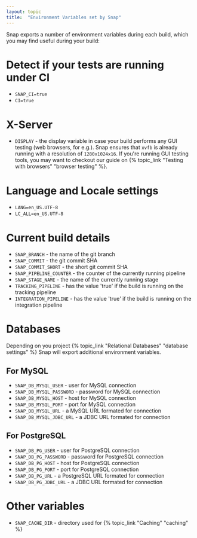 ```yaml
---
layout: topic
title:  "Environment Variables set by Snap"
---
```


Snap exports a number of environment variables during each build, which you may find useful during your build:

# Detect if your tests are running under CI

* ``SNAP_CI=true``
* ``CI=true``

# X-Server

* ``DISPLAY`` - the display variable in case your build performs any GUI testing (web browsers, for e.g.). Snap ensures that `xvfb` is already running with a resolution of `1280x1024x16`. If you're running GUI testing tools, you may want to checkout our guide on {% topic_link "Testing with browsers" "browser testing" %}.

# Language and Locale settings

* ``LANG=en_US.UTF-8``
* ``LC_ALL=en_US.UTF-8``

# Current build details

* ``SNAP_BRANCH`` - the name of the git branch
* ``SNAP_COMMIT`` - the git commit SHA
* ``SNAP_COMMIT_SHORT`` - the short git commit SHA
* ``SNAP_PIPELINE_COUNTER`` - the counter of the currently running pipeline
* ``SNAP_STAGE_NAME`` - the name of the currently running stage
* ``TRACKING_PIPELINE`` - has the value 'true' if the build is running on the tracking pipeline
* ``INTEGRATION_PIPELINE`` - has the value 'true' if the build is running on the integration pipeline

# Databases

Depending on you project {% topic_link "Relational Databases" "database settings" %}
Snap will export additional environment variables.

## For MySQL

* ``SNAP_DB_MYSQL_USER`` - user for MySQL connection
* ``SNAP_DB_MYSQL_PASSWORD`` - password for MySQL connection
* ``SNAP_DB_MYSQL_HOST`` - host for MySQL connection
* ``SNAP_DB_MYSQL_PORT`` - port for MySQL connection
* ``SNAP_DB_MYSQL_URL`` - a MySQL URL formated for connection
* ``SNAP_DB_MYSQL_JDBC_URL`` - a JDBC URL formated for connection

## For PostgreSQL

* ``SNAP_DB_PG_USER`` - user for PostgreSQL connection
* ``SNAP_DB_PG_PASSWORD`` - password for PostgreSQL connection
* ``SNAP_DB_PG_HOST`` - host for PostgreSQL connection
* ``SNAP_DB_PG_PORT`` - port for PostgreSQL connection
* ``SNAP_DB_PG_URL`` - a PostgreSQL URL formated for connection
* ``SNAP_DB_PG_JDBC_URL`` - a JDBC URL formated for connection

# Other variables

* ``SNAP_CACHE_DIR`` - directory used for {% topic_link "Caching" "caching" %}
